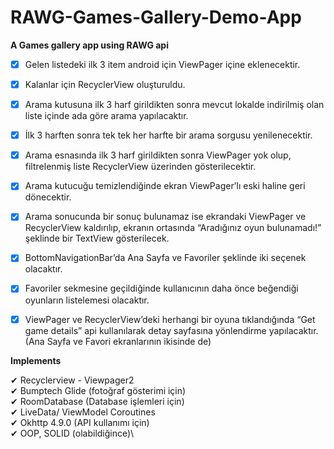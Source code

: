 # RAWG-Games-Gallery-Demo-App

**A Games gallery app using RAWG api**

 * [x] Gelen listedeki ilk 3 item android için ViewPager içine eklenecektir. 
 * [x] Kalanlar için RecyclerView oluşturuldu.
 * [x] Arama kutusuna ilk 3 harf girildikten sonra mevcut lokalde indirilmiş olan liste içinde ada göre arama yapılacaktır.
 * [x] İlk 3 harften sonra tek tek her harfte bir arama sorgusu yenilenecektir.
 * [x]  Arama esnasında ilk 3 harf girildikten sonra ViewPager yok olup, filtrelenmiş liste RecyclerView üzerinden gösterilecektir. 
 * [x]  Arama kutucuğu temizlendiğinde ekran ViewPager’lı eski haline geri dönecektir. 
 * [x]  Arama sonucunda bir sonuç bulunamaz ise ekrandaki ViewPager ve RecyclerView kaldırılıp, ekranın ortasında “Aradığınız oyun bulunamadı!” şeklinde bir TextView gösterilecek.
 * [x] BottomNavigationBar’da Ana Sayfa ve Favoriler şeklinde iki seçenek olacaktır. 
 * [x]  Favoriler sekmesine geçildiğinde kullanıcının daha önce beğendiği oyunların listelemesi olacaktır.
 * [x]  ViewPager ve RecyclerView’deki herhangi bir oyuna tıklandığında “Get game details” api kullanılarak detay sayfasına yönlendirme yapılacaktır.(Ana Sayfa ve Favori ekranlarının ikisinde de)


**Implements**

✔ Recyclerview - Viewpager2\
✔ Bumptech Glide (fotoğraf gösterimi için)\
✔ RoomDatabase (Database işlemleri için)\
✔ LiveData/ ViewModel Coroutines\
✔ Okhttp 4.9.0 (API kullanımı için)\
✔ OOP, SOLID (olabildiğince)\


